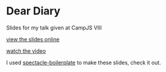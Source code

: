 # Dear Diary

Slides for my talk given at CampJS VIII

[view the slides online](https://joshwnj.github.io/dear-diary/)

[watch the video](https://vimeo.com/239373531)

I used [spectacle-boilerplate](https://github.com/FormidableLabs/spectacle-boilerplate/) to make these slides, check it out.
